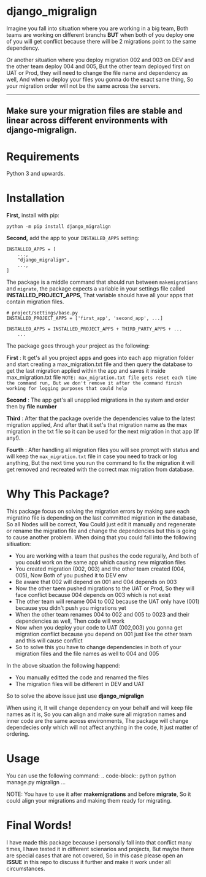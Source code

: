 
django_migralign
========================

Imagine you fall into situation where you are working in a big team, Both teams are working on different branchs **BUT** when both of you deploy one of you will get conflict because there will be 2 migrations point to the same dependency.

Or another situation where you deploy migration 002 and 003 on DEV and the other team deploy 004 and 005, But the other team deployed first on UAT or Prod, they will need to change the file name and dependency as well, And when u deploy your files you gonna do the exact same thing, So your migration order will not be the same across the servers.

----
Make sure your migration files are stable and linear across different environments with django-migralign.
----

Requirements
============

Python 3 and upwards.


Installation
============

**First,** install with pip:



    python -m pip install django_migralign

**Second,** add the app to your ``INSTALLED_APPS`` setting:



    INSTALLED_APPS = [
        ...,
        "django_migralign",
        ...,
    ]

The package is a middle command that should run between ``makemigrations`` and ``migrate``, the package expects a variable in your settings file called **INSTALLED_PROJECT_APPS**, That variable should have all your apps that contain migration files.



    # project/settings/base.py
    INSTALLED_PROJECT_APPS = ['first_app', 'second_app', ...]

    INSTALLED_APPS = INSTALLED_PROJECT_APPS + THIRD_PARTY_APPS + ...
        ...

The package goes through your project as the following:

**First** : It get's all you project apps and goes into each app migration folder and start creating a max_migration.txt file and then query the database to get the last migration applied within the app and saves it inside max_migration.txt file
``NOTE: max_migration.txt file gets reset each time the command run, But we don't remove it after the command finish working for logging purposes that could help``

**Second** : The app get's all unapplied migrations in the system and order then by **file number**

**Third** : After that the package overide the dependencies value to the latest migration applied, And after that it set's that migration name as the max migration in the txt file so it can be used for the next migration in that app (If any!).

**Fourth** : After handling all migration files you will see prompt with status and will keep the ``max_migration.txt`` file in case you need to track or log anything, But the next time you run the command to fix the migration it will get removed and recreated with the correct max migration from database.

Why This Package?
============

This package focus on solving the migration errors by making sure each migratino file is depending on the last committed migration in the database, So all Nodes will be correct, **You** Could just edit it manually and regenerate or rename the migration file and change the dependencies but this is going to cause another problem.
When doing that you could fall into the following sitiuation:
- You are working with a team that pushes the code regurally, And both of you could work on the same app which causing new migration files
- You created migration (002, 003) and the other team created (004, 005), Now Both of you pushed it to DEV env
- Be aware that 002 will depend on 001 and 004 depends on 003
- Now the other taem pushed migrations to the UAT or Prod, So they will face conflict because 004 depends on 003 which is not exist
- The other team will rename 004 to 002 because the UAT only have (001) because you didn't push you migrations yet
- When the other team renames 004 to 002 and 005 to 0023 and their dependencies as well, Then code will work
- Now when you deploy your code to UAT (002,003) you gonna get migration conflict because you depend on 001 just like the other team and this will cause conflict
- So to solve this you have to change dependencies in both of your migration files and the file names as well to 004 and 005

In the above situation the following happend:
- You manually editted the code and renamed the files
- The migration files will be different in DEV and UAT

So to solve the above issue just use **django_migralign**

When using it, It will change dependency on your behalf and will keep file names as it is, So you can align and make sure all migration names and inner code are the same across environments, The package will change dependecies only which will not affect anything in the code, It just matter of ordering.


Usage
============

You can use the following command:
.. code-block:: python
    python manage.py migralign
        ...

NOTE: You have to use it after **makemigrations** and before **migrate**, So it could align your migrations and making them ready for migrating.

Final Words!
===========

I have made this package because i personally fall into that conflict many times, I have tested it in different scienarios and projects, But maybe there are special cases that are not covered, So in this case please open an **ISSUE** in this repo to discuss it further and make it work under all circumstances.

